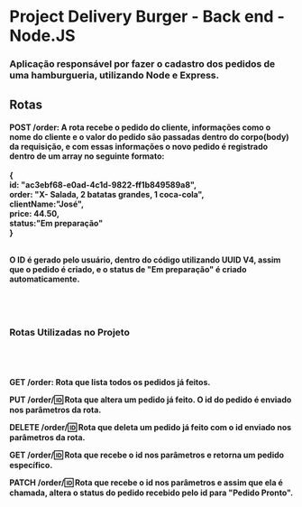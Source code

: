 # Project Delivery Burger - Back end - Node.JS

<h3>Aplicação responsável por fazer o cadastro dos pedidos de uma hamburgueria, utilizando Node e Express.</h3>


<h2>Rotas</h2>
<h4>
POST /order: A rota recebe o pedido do cliente, informações como o nome do cliente e o valor do pedido são passadas dentro do corpo(body) da requisição, 
e com essas informações o novo pedido é registrado dentro de um array no seguinte formato: 
<br/>
<br/>
{ 
<br/>
id: "ac3ebf68-e0ad-4c1d-9822-ff1b849589a8",
<br/>
order: "X- Salada, 2 batatas grandes, 1 coca-cola",
<br/>
clientName:"José",
<br/>
price: 44.50,
<br/>
status:"Em preparação"
<br/>
}
<br/>
<br/>

O ID é gerado pelo usuário, dentro do código utilizando UUID V4, assim que o pedido é criado, e o status de "Em preparação" é criado automaticamente.

</h4>

<br/>
<br/>

<h3> Rotas Utilizadas no Projeto</h3>
<br/>
<br/>
<h4>
GET /order: Rota que lista todos os pedidos já feitos.
<br/>

PUT /order/:id: Rota que altera um pedido já feito. O id do pedido é enviado nos parâmetros da rota.
<br/>

DELETE /order/:id: Rota que deleta um pedido já feito com o id enviado nos parâmetros da rota.
<br/>

GET /order/:id: Rota que recebe o id nos parâmetros e retorna um pedido específico.
<br/>

PATCH /order/:id: Rota que recebe o id nos parâmetros e assim que ela é chamada, altera o status do pedido recebido pelo id para "Pedido Pronto".
<br/>

<br/>
<br/>


</h4>
